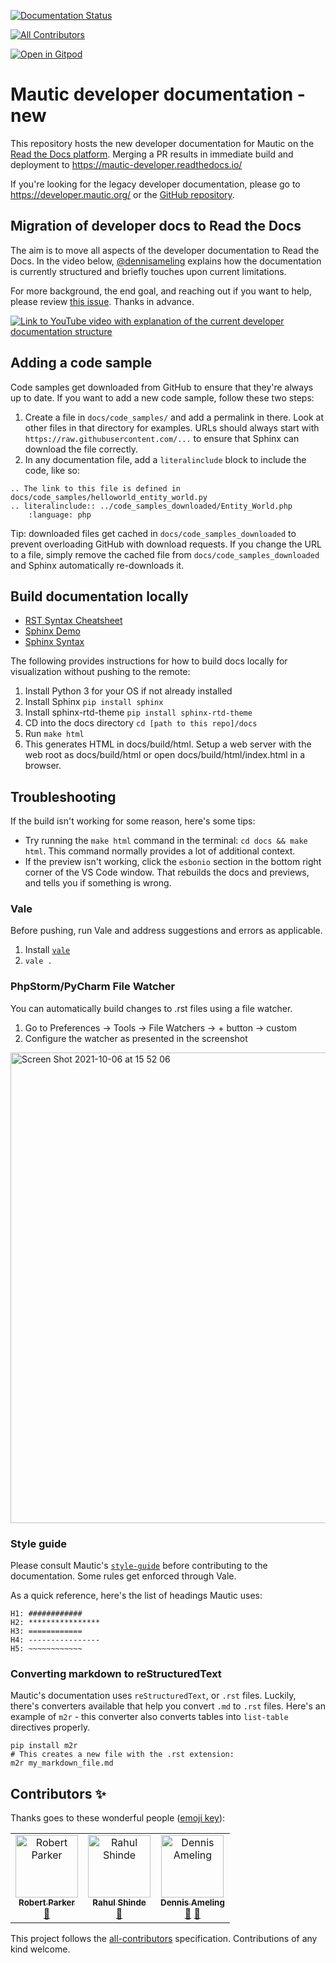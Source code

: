 [![Documentation Status][RTD badge URL]][RTD URL]
<!-- ALL-CONTRIBUTORS-BADGE:START - Do not remove or modify this section -->
[![All Contributors](https://img.shields.io/badge/all_contributors-3-orange.svg?style=flat-square)](#contributors-)
<!-- ALL-CONTRIBUTORS-BADGE:END -->

[![Open in Gitpod](https://gitpod.io/button/open-in-gitpod.svg)](https://gitpod.io/#https://github.com/mautic/developer-documentation-new)

# Mautic developer documentation - new

This repository hosts the new developer documentation for Mautic on the [Read the Docs platform][ReadTheDocs]. Merging a PR results in immediate build and deployment to https://mautic-developer.readthedocs.io/

If you're looking for the legacy developer documentation, please go to https://developer.mautic.org/ or the [GitHub repository][Legacy dev docs].

## Migration of developer docs to Read the Docs

The aim is to move all aspects of the developer documentation to Read the Docs.
In the video below, [@dennisameling][dennisameling GH profile] explains how the documentation is currently structured and briefly touches upon current limitations.

For more background, the end goal, and reaching out if you want to help, please review [this issue][New docs background and goals]. Thanks in advance.

[![Link to YouTube video with explanation of the current developer documentation structure][YouTube video image]][YouTube video URL]

## Adding a code sample

Code samples get downloaded from GitHub to ensure that they're always up to date. If you want to add a new code sample, follow these two steps:

1. Create a file in `docs/code_samples/` and add a permalink in there. Look at other files in that directory for examples. URLs should always start with `https://raw.githubusercontent.com/...` to ensure that Sphinx can download the file correctly.
2. In any documentation file, add a `literalinclude` block to include the code, like so:

```
.. The link to this file is defined in docs/code_samples/helloworld_entity_world.py 
.. literalinclude:: ../code_samples_downloaded/Entity_World.php
    :language: php
```

Tip: downloaded files get cached in `docs/code_samples_downloaded` to prevent overloading GitHub with download requests. If you change the URL to a file, simply remove the cached file from `docs/code_samples_downloaded` and Sphinx automatically re-downloads it.

## Build documentation locally

- [RST Syntax Cheatsheet][RST Cheatsheet]
- [Sphinx Demo][Sphinx Demo]
- [Sphinx Syntax][Sphinx Template]

The following provides instructions for how to build docs locally for visualization without pushing to the remote:

1. Install Python 3 for your OS if not already installed
2. Install Sphinx `pip install sphinx`
3. Install sphinx-rtd-theme `pip install sphinx-rtd-theme`
4. CD into the docs directory `cd [path to this repo]/docs`
5. Run `make html`
6. This generates HTML in docs/build/html. Setup a web server with the web root as docs/build/html or open docs/build/html/index.html in a browser.

## Troubleshooting

If the build isn't working for some reason, here's some tips:

- Try running the `make html` command in the terminal: `cd docs && make html`. This command normally provides a lot of additional context.
- If the preview isn't working, click the `esbonio` section in the bottom right corner of the VS Code window. That rebuilds the docs and previews, and tells you if something is wrong.

### Vale
Before pushing, run Vale and address suggestions and errors as applicable.
1. Install [`vale`][Vale] 
2. `vale .`

### PhpStorm/PyCharm File Watcher
You can automatically build changes to .rst files using a file watcher. 
1. Go to Preferences -> Tools -> File Watchers -> + button -> custom
2. Configure the watcher as presented in the screenshot

<img width="753" alt="Screen Shot 2021-10-06 at 15 52 06" src="https://user-images.githubusercontent.com/63312/136281761-204861f9-340a-4e3e-8ce5-e0584236303c.png">

### Style guide

Please consult Mautic's [`style-guide`][Style guide] before contributing to the documentation. Some rules get enforced through Vale.

As a quick reference, here's the list of headings Mautic uses:

```
H1: ############
H2: ****************
H3: ============
H4: ----------------
H5: ~~~~~~~~~~~~
```

 <!-- vale off -->

### Converting markdown to reStructuredText

 <!-- vale on -->

Mautic's documentation uses ``reStructuredText``, or ``.rst`` files. Luckily, there's converters available that help you convert ``.md`` to ``.rst`` files. Here's an example of ``m2r`` - this converter also converts tables into ``list-table`` directives properly.

```
pip install m2r
# This creates a new file with the .rst extension:
m2r my_markdown_file.md
```

[ReadTheDocs]: <https://readthedocs.org>
[Legacy dev docs]: <https://github.com/mautic/developer-documentation>
[dennisameling GH profile]: <https://github.com/dennisameling>
[New docs background and goals]: <https://github.com/mautic/developer-documentation-new/issues/2>
[YouTube video image]: <https://img.youtube.com/vi/O3zXdKLznPQ/0.jpg>
[YouTube video URL]: <https://www.youtube.com/watch?v=O3zXdKLznPQ>
[RTD badge URL]: <https://readthedocs.org/projects/mautic-developer/badge/?version=latest>
[RTD URL]: <https://mautic-developer.readthedocs.io/en/latest/?badge=latest>
[RST Cheatsheet]: <https://github.com/ralsina/rst-cheatsheet/blob/master/rst-cheatsheet.rst>
[Sphinx Template]: <https://github.com/readthedocs/sphinx_rtd_theme/tree/master/docs/demo>
[Sphinx Demo]: <https://sphinx-rtd-theme.readthedocs.io/en/stable/demo/structure.html>
[Vale]: <https://docs.errata.ai/vale/install>
[Style Guide]: <https://contribute.mautic.org/education-team/technical-writing-styleguide>
## Contributors ✨
<!-- vale off -->
Thanks goes to these wonderful people ([emoji key](https://allcontributors.org/docs/en/emoji-key)):

<!-- ALL-CONTRIBUTORS-LIST:START - Do not remove or modify this section -->
<!-- prettier-ignore-start -->
<!-- markdownlint-disable -->
<table>
  <tbody>
    <tr>
      <td align="center"><a href="https://robert-parker.me"><img src="https://avatars.githubusercontent.com/u/25473863?v=4?s=100" width="100px;" alt="Robert Parker"/><br /><sub><b>Robert Parker</b></sub></a><br /><a href="https://github.com/mautic/developer-documentation-new/commits?author=diaboloshogunate" title="Documentation">📖</a></td>
      <td align="center"><a href="https://github.com/shinde-rahul"><img src="https://avatars.githubusercontent.com/u/1046788?v=4?s=100" width="100px;" alt="Rahul Shinde"/><br /><sub><b>Rahul Shinde</b></sub></a><br /><a href="https://github.com/mautic/developer-documentation-new/commits?author=shinde-rahul" title="Documentation">📖</a></td>
      <td align="center"><a href="https://dennisameling.com"><img src="https://avatars.githubusercontent.com/u/17739158?v=4?s=100" width="100px;" alt="Dennis Ameling"/><br /><sub><b>Dennis Ameling</b></sub></a><br /><a href="https://github.com/mautic/developer-documentation-new/commits?author=dennisameling" title="Documentation">📖</a> <a href="https://github.com/mautic/developer-documentation-new/pulls?q=is%3Apr+reviewed-by%3Adennisameling" title="Reviewed Pull Requests">👀</a></td>
    </tr>
  </tbody>
</table>

<!-- markdownlint-restore -->
<!-- prettier-ignore-end -->

<!-- ALL-CONTRIBUTORS-LIST:END -->
<!-- vale on -->

This project follows the [all-contributors](https://github.com/all-contributors/all-contributors) specification. Contributions of any kind welcome.